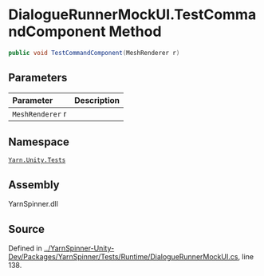 <!-- This file was generated by a tool. Do not edit this file by hand. -->

# DialogueRunnerMockUI.TestCommandComponent Method


```csharp
public void TestCommandComponent(MeshRenderer r)
```

## Parameters
|Parameter|Description|
|:---|:---|
|`MeshRenderer` r||


## Namespace
[`Yarn.Unity.Tests`](/api/csharp/yarn.unity.tests/README.md)

## Assembly
YarnSpinner.dll

## Source
Defined in [../YarnSpinner-Unity-Dev/Packages/YarnSpinner/Tests/Runtime/DialogueRunnerMockUI.cs](https://github.com/YarnSpinnerTool/YarnSpinner-Unity//blob/develop/Tests/Runtime/DialogueRunnerMockUI.cs#L138), line 138.
